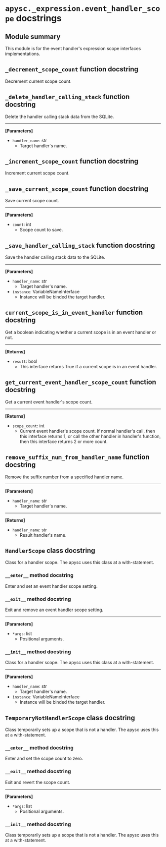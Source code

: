 # `apysc._expression.event_handler_scope` docstrings

## Module summary

This module is for the event handler's expression scope interfaces implementations.

## `_decrement_scope_count` function docstring

Decrement current scope count.

## `_delete_handler_calling_stack` function docstring

Delete the handler calling stack data from the SQLite.<hr>

**[Parameters]**

- `handler_name`: str
  - Target handler's name.

## `_increment_scope_count` function docstring

Increment current scope count.

## `_save_current_scope_count` function docstring

Save current scope count.<hr>

**[Parameters]**

- `count`: int
  - Scope count to save.

## `_save_handler_calling_stack` function docstring

Save the handler calling stack data to the SQLite.<hr>

**[Parameters]**

- `handler_name`: str
  - Target handler's name.
- `instance`: VariableNameInterface
  - Instance will be binded the target handler.

## `current_scope_is_in_event_handler` function docstring

Get a boolean indicating whether a current scope is in an event handler or not.<hr>

**[Returns]**

- `result`: bool
  - This interface returns True if a current scope is in an event handler.

## `get_current_event_handler_scope_count` function docstring

Get a current event handler's scope count.<hr>

**[Returns]**

- `scope_count`: int
  - Current event handler's scope count. If normal handler's call, then this interface returns 1, or call the other handler in handler's function, then this interface returns 2 or more count.

## `remove_suffix_num_from_handler_name` function docstring

Remove the suffix number from a specified handler name.<hr>

**[Parameters]**

- `handler_name`: str
  - Target handler's name.

<hr>

**[Returns]**

- `handler_name`: str
  - Result handler's name.

## `HandlerScope` class docstring

Class for a handler scope. The apysc uses this class at a with-statement.

### `__enter__` method docstring

Enter and set an event handler scope setting.

### `__exit__` method docstring

Exit and remove an event handler scope setting.<hr>

**[Parameters]**

- `*args`: list
  - Positional arguments.

### `__init__` method docstring

Class for a handler scope. The apysc uses this class at a with-statement.<hr>

**[Parameters]**

- `handler_name`: str
  - Target handler's name.
- `instance`: VariableNameInterface
  - Instance will be binded the target handler.

## `TemporaryNotHandlerScope` class docstring

Class temporarily sets up a scope that is not a handler. The apysc uses this at a with-statement.

### `__enter__` method docstring

Enter and set the scope count to zero.

### `__exit__` method docstring

Exit and revert the scope count.<hr>

**[Parameters]**

- `*args`: list
  - Positional arguments.

### `__init__` method docstring

Class temporarily sets up a scope that is not a handler. The apysc uses this at a with-statement.